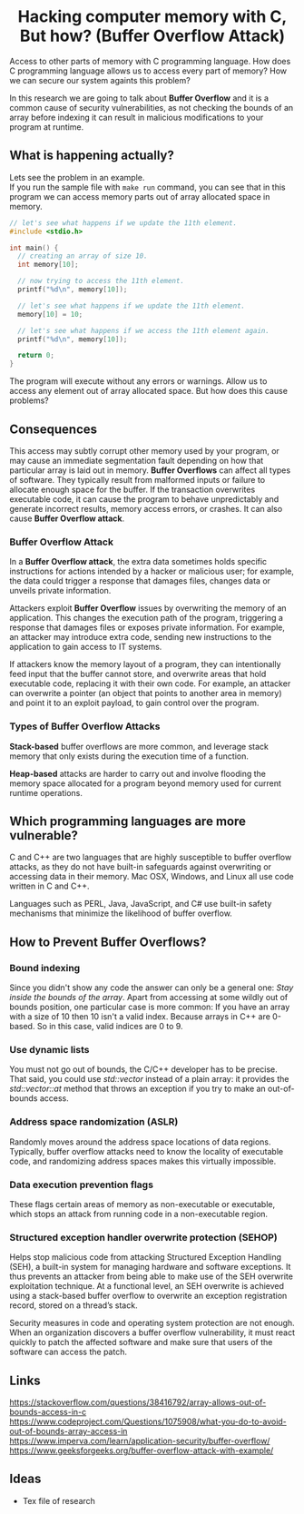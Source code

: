 <h1 align="center">
Hacking computer memory with C, But how? (Buffer Overflow Attack)
</h1>

Access to other parts of memory with C programming language. How does C programming language allows us to
access every part of memory? How we can secure our system againts this problem?

In this research we are going to talk about **Buffer Overflow** and it is a common cause of security vulnerabilities, as not checking the bounds of an array before indexing it can result in malicious modifications to your program at runtime.

## What is happening actually?

Lets see the problem in an example. <br />
If you run the sample file with ```make run``` command, you can see that in this program we can access
memory parts out of array allocated space in memory.

```C
// let's see what happens if we update the 11th element.
#include <stdio.h>

int main() {
  // creating an array of size 10.
  int memory[10];

  // now trying to access the 11th element.
  printf("%d\n", memory[10]);

  // let's see what happens if we update the 11th element.
  memory[10] = 10;

  // let's see what happens if we access the 11th element again.
  printf("%d\n", memory[10]);

  return 0; 
}
```

The program will execute without any errors or warnings. Allow us to access any element out of array allocated space.
But how does this cause problems?

## Consequences

This access may subtly corrupt other memory used by your program, or may cause an immediate segmentation fault
depending on how that particular array is laid out in memory. **Buffer Overflows** can affect all types of software. They typically result from malformed inputs or failure to allocate enough space for the buffer.
If the transaction overwrites executable code, it can cause the program to behave unpredictably and generate incorrect results, memory access errors, or crashes.
It can also cause **Buffer Overflow attack**.

### Buffer Overflow Attack

In a **Buffer Overflow attack**, the extra data sometimes holds specific instructions for actions intended by a hacker or malicious user; for example, the data could trigger a response that damages files, changes data or unveils private information.

Attackers exploit **Buffer Overflow** issues by overwriting the memory of an application. This changes the execution path of the program, triggering a response that damages files or exposes private information. For example, an attacker may introduce extra code, sending new instructions to the application to gain access to IT systems.

If attackers know the memory layout of a program, they can intentionally feed input that the buffer cannot store, and overwrite areas that hold executable code, replacing it with their own code. For example, an attacker can overwrite a pointer (an object that points to another area in memory) and point it to an exploit payload, to gain control over the program.

### Types of Buffer Overflow Attacks

**Stack-based** buffer overflows are more common, and leverage stack memory that only exists during the execution time of a function.

**Heap-based** attacks are harder to carry out and involve flooding the memory space allocated for a program beyond memory used for current runtime operations.

## Which programming languages are more vulnerable?

C and C++ are two languages that are highly susceptible to buffer overflow attacks, as they do not have built-in safeguards against overwriting or accessing data in their memory. Mac OSX, Windows, and Linux all use code written in C and C++.

Languages such as PERL, Java, JavaScript, and C# use built-in safety mechanisms that minimize the likelihood of buffer overflow.

## How to Prevent Buffer Overflows?

### Bound indexing

Since you didn't show any code the answer can only be a general one: _Stay inside the bounds of the array_. Apart from accessing at some wildly out of bounds position, one particular case is more common: If you have an array with a size of 10 then 10 isn't a valid index. Because arrays in C++ are 0-based. So in this case, valid indices are 0 to 9.

### Use dynamic lists

You must not go out of bounds, the C/C++ developer has to be precise. That said, you could use _std::vector_ instead of a plain array: it provides the _std::vector::at_ method that throws an exception if you try to make an out-of-bounds access.

### Address space randomization (ASLR)

Randomly moves around the address space locations of data regions. Typically, buffer overflow attacks need to know the locality of executable code, and randomizing address spaces makes this virtually impossible.

### Data execution prevention flags

These flags certain areas of memory as non-executable or executable, which stops an attack from running code in a non-executable region.

### Structured exception handler overwrite protection (SEHOP)

Helps stop malicious code from attacking Structured Exception Handling (SEH), a built-in system for managing hardware and software exceptions. It thus prevents an attacker from being able to make use of the SEH overwrite exploitation technique. 
At a functional level, an SEH overwrite is achieved using a stack-based buffer overflow to overwrite an exception registration record, stored on a thread’s stack.

Security measures in code and operating system protection are not enough. When an organization discovers a buffer overflow vulnerability, it must react quickly to patch the affected software and make sure that users of the software can access the patch.

## Links

https://stackoverflow.com/questions/38416792/array-allows-out-of-bounds-access-in-c
https://www.codeproject.com/Questions/1075908/what-you-do-to-avoid-out-of-bounds-array-access-in
https://www.imperva.com/learn/application-security/buffer-overflow/
https://www.geeksforgeeks.org/buffer-overflow-attack-with-example/

## Ideas

- Tex file of research
